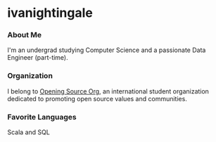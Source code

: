 # ivanightingale

### About Me
I'm an undergrad studying Computer Science and a passionate Data Engineer (part-time).

### Organization
I belong to [Opening Source Org](https://openingsource.org/), an international student organization dedicated to promoting open source values and communities.

### Favorite Languages
Scala and SQL
